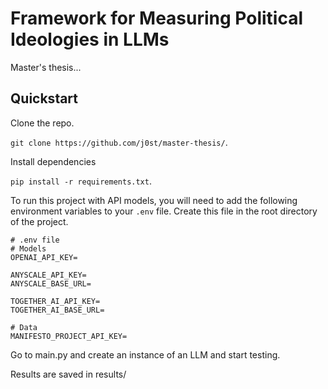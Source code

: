 # Framework for Measuring Political Ideologies in LLMs

Master's thesis...

## Quickstart
Clone the repo.

`git clone https://github.com/j0st/master-thesis/`.

Install dependencies

`pip install -r requirements.txt`.

To run this project with API models, you will need to add the following environment variables to your `.env` file. Create this file in the root directory of the project.
```plaintext
# .env file
# Models
OPENAI_API_KEY=

ANYSCALE_API_KEY=
ANYSCALE_BASE_URL=

TOGETHER_AI_API_KEY=
TOGETHER_AI_BASE_URL=

# Data
MANIFESTO_PROJECT_API_KEY=
```

Go to main.py and create an instance of an LLM and start testing.

Results are saved in results/
